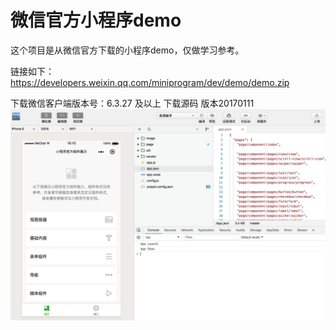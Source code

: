# 微信官方小程序demo
这个项目是从微信官方下载的小程序demo，仅做学习参考。

链接如下：https://developers.weixin.qq.com/miniprogram/dev/demo/demo.zip


下载微信客户端版本号：6.3.27 及以上 下载源码 版本20170111
![demo主页面](/image/wechatdemo1.jpeg "小程序主页面截图")

